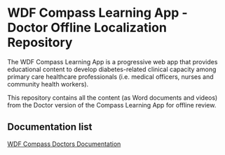
# WDF Compass Learning App - Doctor Offline Localization Repository 

The WDF Compass Learning App is a progressive web app that provides educational content to
develop diabetes-related clinical capacity among primary care healthcare professionals (i.e.
medical officers, nurses and community health workers).

This repository contains all the content (as Word documents and videos) from the Doctor version of the Compass Learning App for offline review. 


## Documentation list

[WDF Compass Doctors Documentation]()
